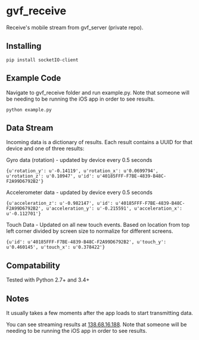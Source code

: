 # gvf_receive
Receive's mobile stream from gvf_server (private repo).

## Installing
```
pip install socketIO-client
```

## Example Code
Navigate to gvf_receive folder and run example.py. Note that someone will be needing to be running the iOS app in order to see results.
```
python example.py
```

## Data Stream
Incoming data is a dictionary of results. Each result contains a UUID for that device and one of three results:

Gyro data (rotation) - updated by device every 0.5 seconds
```
{u'rotation_y': u'-0.14119', u'rotation_x': u'0.0699794', u'rotation_z': u'0.10947', u'id': u'40185FFF-F7BE-4839-B48C-F2A99D6792B2'}
```
Accelerometer data - updated by device every 0.5 seconds
```
{u'acceleration_z': u'-0.982147', u'id': u'40185FFF-F7BE-4839-B48C-F2A99D6792B2', u'acceleration_y': u'-0.215591', u'acceleration_x': u'-0.112701'}
```

Touch Data - Updated on all new touch events. Based on location from top left corner divided by screen size to normalize for different screens.
```
{u'id': u'40185FFF-F7BE-4839-B48C-F2A99D6792B2', u'touch_y': u'0.460145', u'touch_x': u'0.378422'}
```

## Compatability
Tested with Python 2.7+ and 3.4+

## Notes
It usually takes a few moments after the app loads to start transmitting data.

You can see streaming results at [138.68.16.188](http://138.68.16.188/). Note that someone will be needing to be running the iOS app in order to see results.